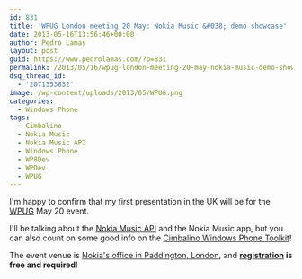 ```yaml
---
id: 831
title: 'WPUG London meeting 20 May: Nokia Music &#038; demo showcase'
date: 2013-05-16T13:56:46+00:00
author: Pedro Lamas
layout: post
guid: https://www.pedrolamas.com/?p=831
permalink: /2013/05/16/wpug-london-meeting-20-may-nokia-music-demo-showcase/
dsq_thread_id:
  - '2071353832'
image: /wp-content/uploads/2013/05/WPUG.png
categories:
  - Windows Phone
tags:
  - Cimbalino
  - Nokia Music
  - Nokia Music API
  - Windows Phone
  - WP8Dev
  - WPDev
  - WPUG
---
```


I'm happy to confirm that my first presentation in the UK will be for the [WPUG](http://wpug.net/) May 20 event.

I'll be talking about the [Nokia Music API](http://nokia.ly/musicapi) and the Nokia Music app, but you can also count on some good info on the [Cimbalino Windows Phone Toolkit](http://cimbalino.org)!

The event venue is [Nokia's office in Paddington, London](http://her.is/L4ycb), and **[registration](http://wpug31.eventbrite.com/) is free and required**!

